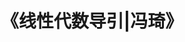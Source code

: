 ---
title:  《线性代数导引|冯琦》
layout: list
cascade:
    type: blog
    layout: single
categories: [Algebra]
---